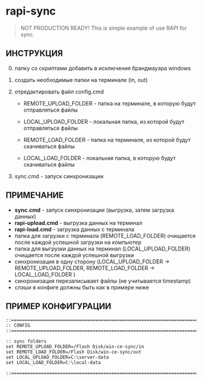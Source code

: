 # rapi-sync

> NOT  PRODUCTION READY! 
    This is simple example of use RAPI for sync.

ИНСТРУКЦИЯ
--
0. папку со скриптами добавить в исключения брандмауэра windows

1. создать необходимые папки на терминале (in, out)

2. отредактировать файл config.cmd

    - REMOTE_UPLOAD_FOLDER - папка на терминале, в которую будут отправляться файлы

    - LOCAL_UPLOAD_FOLDER - локальная папка, из которой будут отправляться файлы

    - REMOTE_LOAD_FOLDER - папка на терминале, из которой будут скачиваться файлы

    - LOCAL_LOAD_FOLDER - локальная  папка, в которую будут скачиваться файлы


3. sync.cmd - запуск синхронизации

ПРИМЕЧАНИЕ
--
* **sync.cmd** - запуск синхронизации (выгрузка, затем загрузка данных)
* **rapi-upload.cmd** - выгрузка данных на терминал
* **rapi-load.cmd** - загрузка данных с терминала
* папка для загрузки с терминала (REMOTE_LOAD_FOLDER) очищается после каждой успешной загрузки на компьютер 
* папка для выгрузки данных на терминал (LOCAL_UPLOAD_FOLDER) очищается после каждой успешной выгрузки 
* синхронизация в одну сторону (LOCAL_UPLOAD_FOLDER -> REMOTE_UPLOAD_FOLDER, REMOTE_LOAD_FOLDER -> LOCAL_LOAD_FOLDER )
* синхронизация перезаписывает файлы (не учитывается timestamp)
* слэши в конфиге должны быть как в примере ниже

ПРИМЕР КОНФИГУРАЦИИ
-
```batch
::==========================================================================
:: CONFIG
::==========================================================================

:: sync folders
set REMOTE_UPLOAD_FOLDER=/Flash Disk/win-ce-sync/in
set REMOTE_LOAD_FOLDER=/Flash Disk/win-ce-sync/out
set LOCAL_UPLOAD_FOLDER=C:\server-data
set LOCAL_LOAD_FOLDER=C:\local-data

::==========================================================================
```
